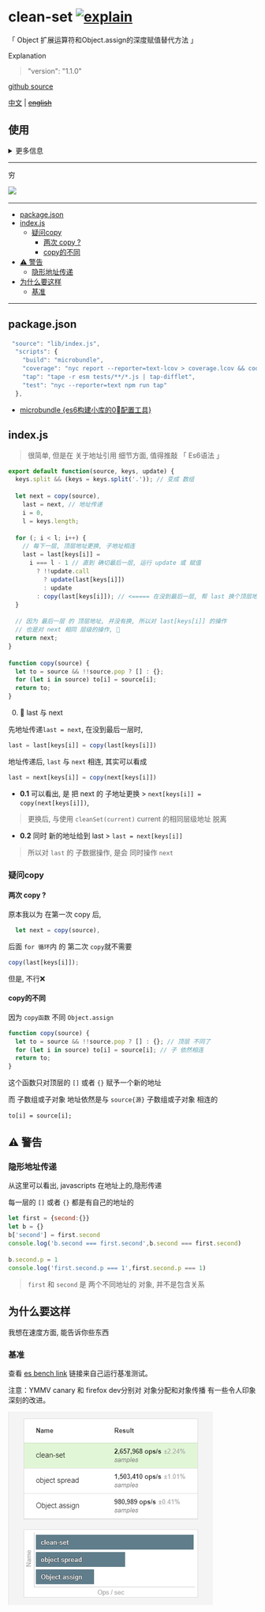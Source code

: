 # clean-set [![explain](http://llever.com/explain.svg)](https://github.com/chinanf-boy/Source-Explain)

「 Object 扩展运算符和Object.assign的深度赋值替代方法 」

Explanation

> "version": "1.1.0"

[github source](https://github.com/fwilkerson/clean-set)

[中文](./readme.md) | ~~[english](./readme.en.md)~~

## 使用

<details>

<summary> 更多信息 </summary>

``` js
let current = {
  a: { b: [], c: true },
  d: [],
  e: {
    f: { g: 'hello' },
    h: { i: 0 },
  },
};

let next = cleanSet(current, 'e.h.i', 1);

/**
 * 或者，您可以为最终参数提供一个函数
  *接收该节点的当前值。
 *
 * let next = cleanSet(current, 'e.h.i', i => i + 1);
 */

// The value is assigned
console.log(next.e.h.i !== current.e.h.i); // true

// Each parent node touched is a new reference
console.log(next.e.h !== current.e.h); // true
console.log(next.e !== current.e); // true
console.log(next !== current); // true

// Untouched references remain the same
console.log(next.e.f === current.e.f); // true
console.log(next.a === current.a); // true
console.log(next.a.b === current.a.b); // true
console.log(next.d === current.d); // true
```

</details>

---

穷

<a href="https://patreon.com/yobrave">
<img src="https://c5.patreon.com/external/logo/become_a_patron_button@2x.png" height="30">
</a>


---

<!-- START doctoc generated TOC please keep comment here to allow auto update -->
<!-- DON'T EDIT THIS SECTION, INSTEAD RE-RUN doctoc TO UPDATE -->


- [package.json](#packagejson)
- [index.js](#indexjs)
  - [疑问copy](#%E7%96%91%E9%97%AEcopy)
    - [两次 copy ?](#%E4%B8%A4%E6%AC%A1-copy-)
    - [copy的不同](#copy%E7%9A%84%E4%B8%8D%E5%90%8C)
- [⚠️ 警告](#-%E8%AD%A6%E5%91%8A)
  - [隐形地址传递](#%E9%9A%90%E5%BD%A2%E5%9C%B0%E5%9D%80%E4%BC%A0%E9%80%92)
- [为什么要这样](#%E4%B8%BA%E4%BB%80%E4%B9%88%E8%A6%81%E8%BF%99%E6%A0%B7)
  - [基准](#%E5%9F%BA%E5%87%86)

<!-- END doctoc generated TOC please keep comment here to allow auto update -->

---

## package.json

``` js
 "source": "lib/index.js",
  "scripts": {
    "build": "microbundle",
    "coverage": "nyc report --reporter=text-lcov > coverage.lcov && codecov",
    "tap": "tape -r esm tests/**/*.js | tap-difflet",
    "test": "nyc --reporter=text npm run tap"
  },
```

- [microbundle {es6构建小库的0⃣️配置工具}](https://github.com/developit/microbundle)

## index.js

> 很简单, 但是在 关于地址引用 细节方面, 值得推敲 「 Es6语法 」

``` js
export default function(source, keys, update) {
  keys.split && (keys = keys.split('.')); // 变成 数组

  let next = copy(source),
    last = next, // 地址传递
    i = 0,
    l = keys.length;

  for (; i < l; i++) {
    // 每下一层, 顶层地址更换, 子地址相连
    last = last[keys[i]] =
      i === l - 1 // 直到 确切最后一层, 运行 update 或 赋值
        ? !!update.call
          ? update(last[keys[i]])
          : update
        : copy(last[keys[i]]); // <===== 在没到最后一层, 帮 last 换个顶层地址
  }

  // 因为 最后一层 的 顶层地址, 并没有换, 所以对 last[keys[i]] 的操作
  // 也是对 next 相同 层级的操作, 🧠
  return next;
}

function copy(source) {
  let to = source && !!source.pop ? [] : {};
  for (let i in source) to[i] = source[i];
  return to;
}

```

0. 🧠 last 与 next

先地址传递`last = next`, 在没到最后一层时, 

``` js
last = last[keys[i]] = copy(last[keys[i]])
```

地址传递后, `last` 与 `next` 相连,  其实可以看成 

``` js
last = next[keys[i]] = copy(next[keys[i]])
```

- **0.1** 可以看出, 是 把 next 的 子地址更换 > `next[keys[i]] = copy(next[keys[i]])`, 

> 更换后, 与使用 `cleanSet(current)` current 的相同层级地址 脱离

- **0.2** 同时 新的地址给到 last > `last = next[keys[i]]`

> 所以对 `last` 的 子数据操作, 是会 同时操作 `next`


### 疑问copy

#### 两次 copy ?

原本我以为 在第一次 copy 后, 

``` js
  let next = copy(source),
```

后面 `for 循环`内 的 第二次 `copy`就不需要 

``` js
copy(last[keys[i]]);
```

但是, 不行❌

#### copy的不同

因为 `copy函数` 不同 `Object.assign`

``` js
function copy(source) {
  let to = source && !!source.pop ? [] : {}; // 顶层 不同了
  for (let i in source) to[i] = source[i]; // 子 依然相连
  return to;
}
```

这个函数只对顶层的 `[]` 或者 `{}` 赋予一个新的地址

而 子数组或子对象 地址依然是与 `source{源}` 子数组或子对象 相连的

`to[i] = source[i];`

## ⚠️ 警告

### 隐形地址传递

从这里可以看出, javascripts 在地址上的,隐形传递

每一层的 `[]` 或者 `{}` 都是有自己的地址的

``` js
let first = {second:{}}
let b = {}
b['second'] = first.second
console.log('b.second === first.second',b.second === first.second)

b.second.p = 1
console.log('first.second.p === 1',first.second.p === 1)
```

> `first` 和 `second` 是 两个不同地址的 对象, 并不是包含关系


## 为什么要这样

我想在速度方面, 能告诉你些东西

### 基准

查看 [es bench link](https://esbench.com/bench/5b16f1cbf2949800a0f61cf2) 链接来自己运行基准测试。

注意：YMMV canary 和 firefox dev分别对 对象分配和对象传播 有一些令人印象深刻的改进。

<img src="./assets/chrome_67.png">

